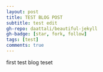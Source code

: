 ```yaml
---
layout: post
title: TEST BLOG POST
subtitle: test edit
gh-repo: daattali/beautiful-jekyll
gh-badge: [star, fork, follow]
tags: [test]
comments: true
---
```


first test blog
teset
